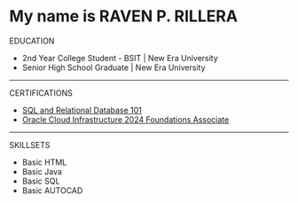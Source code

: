 
<h1>My name is RAVEN P. RILLERA</h1>

EDUCATION
<ul>
  <li>2nd Year College Student - BSIT | New Era University</li>
  <li>Senior High School Graduate | New Era University</li>
</ul>
<hr>
  
CERTIFICATIONS
<ul>
  <li><a href="https://courses.cognitiveclass.ai/certificates/5ff7fa1329994ff48060afb82608c6ff">SQL and Relational Database 101</a></li>
  <li><a href="[https://courses.cognitiveclass.ai/certificates/5ff7fa1329994ff48060afb82608c6ff](https://brm-certview.oracle.com/ords/certview/ecertificate?ssn=OC5416526&trackId=OCI2024FNDCFA&key=c4be5b3f9d87ea531c75f72d5e9321824170e5f9)">Oracle Cloud Infrastructure 2024 Foundations Associate</a></li>
</ul>
<hr>

SKILLSETS
<ul>
  <li>Basic HTML</li>
  <li>Basic Java</li>
  <li>Basic SQL</li>
  <li>Basic AUTOCAD</li>
</ul>

